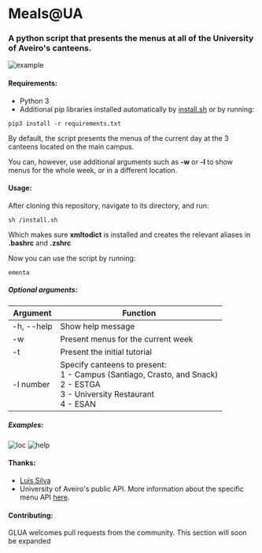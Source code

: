 # Meals@UA

### A python script that presents the menus at all of the University of Aveiro's canteens.

![example](https://i.imgur.com/wy4iPez.png)

#### Requirements:

- Python 3
- Additional pip libraries installed automatically by [install.sh](https://github.com/RodrigoRosmaninho/ementas-ua/blob/master/install.sh) or by running:
```
pip3 install -r requirements.txt
```

By default, the script presents the menus of the current day at the 3 canteens located on the main campus.

You can, however, use additional arguments such as **-w** or **-l** to show menus for the whole week, or in a different location.

#### Usage:

After cloning this repository, navigate to its directory, and run:
```
sh /install.sh
```
Which makes sure **xmltodict** is installed and creates the relevant aliases in **.bashrc** and **.zshrc**

Now you can use the script by running:

```
ementa
```

##### Optional arguments:
                  
| Argument    | Function                           |
| ----------- | ---------------------------------- |
| -h, --help  | Show help message                  |
| -w          | Present menus for the current week |
| -t          | Present the initial tutorial       |
| -l number   | Specify canteens to present:<br>1 - Campus (Santiago, Crasto, and Snack)<br>2 - ESTGA<br>3 - University Restaurant<br>4 - ESAN |

           

##### Examples:
![loc](https://i.imgur.com/1BqHLA5.gif)
![help](https://i.imgur.com/dhGf8xV.gif)

#### Thanks:
- [Luís Silva](https://github.com/LudeeD)
- University of Aveiro's public API. More information about the specific menu API [here](http://api.web.ua.pt/en/services/universidade_de_aveiro/ementas).


#### Contributing:
GLUA welcomes pull requests from the community.
This section will soon be expanded